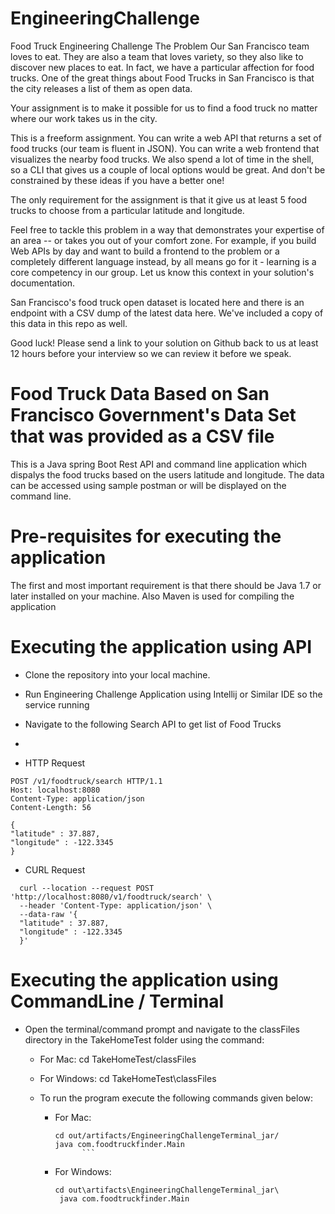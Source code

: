 # EngineeringChallenge
Food Truck Engineering Challenge
The Problem
Our San Francisco team loves to eat. They are also a team that loves variety, so they also like to discover new places to eat.
In fact, we have a particular affection for food trucks. One of the great things about Food Trucks in San Francisco is that the city releases a list of them as open data.

Your assignment is to make it possible for us to find a food truck no matter where our work takes us in the city.

This is a freeform assignment. You can write a web API that returns a set of food trucks (our team is fluent in JSON). You can write a web frontend that visualizes the nearby food trucks. We also spend a lot of time in the shell, so a CLI that gives us a couple of local options would be great. And don't be constrained by these ideas if you have a better one!

The only requirement for the assignment is that it give us at least 5 food trucks to choose from a particular latitude and longitude.

Feel free to tackle this problem in a way that demonstrates your expertise of an area -- or takes you out of your comfort zone. For example, if you build Web APIs by day and want to build a frontend to the problem or a completely different language instead, by all means go for it - learning is a core competency in our group. Let us know this context in your solution's documentation.

San Francisco's food truck open dataset is located here and there is an endpoint with a CSV dump of the latest data here. We've included a copy of this data in this repo as well.

Good luck! Please send a link to your solution on Github back to us at least 12 hours before your interview so we can review it before we speak.


# Food Truck Data Based on San Francisco Government's Data Set that was provided as a CSV file
This is a Java spring Boot  Rest API and command line application which dispalys the food trucks based on the users latitude and longitude. The data can be accessed using sample postman or will be displayed on the command line.

# Pre-requisites for executing the application
The first and most important requirement is that there should be Java 1.7 or later installed on your machine.
Also Maven is used for compiling the application

# Executing the application using API

- Clone the repository into your local machine.

- Run Engineering Challenge Application using Intellij or Similar IDE so the service running
- Navigate to the following Search API to get list of Food Trucks 
- 

- HTTP Request
```http request
POST /v1/foodtruck/search HTTP/1.1
Host: localhost:8080
Content-Type: application/json
Content-Length: 56

{
"latitude" : 37.887,
"longitude" : -122.3345
}
```
- CURL Request
```http request
  curl --location --request POST 'http://localhost:8080/v1/foodtruck/search' \
  --header 'Content-Type: application/json' \
  --data-raw '{
  "latitude" : 37.887,
  "longitude" : -122.3345
  }'
```

# Executing the application using CommandLine / Terminal


- Open the terminal/command prompt and navigate to the classFiles directory in the TakeHomeTest folder using the command:
    - For Mac: cd TakeHomeTest/classFiles
    - For Windows: cd TakeHomeTest\classFiles

    - To run the program execute the following commands given below:
        - For Mac:
            ```
          cd out/artifacts/EngineeringChallengeTerminal_jar/
          java com.foodtruckfinder.Main
                  ```
        - For Windows:
           ```
          cd out\artifacts\EngineeringChallengeTerminal_jar\
            java com.foodtruckfinder.Main
           ```

